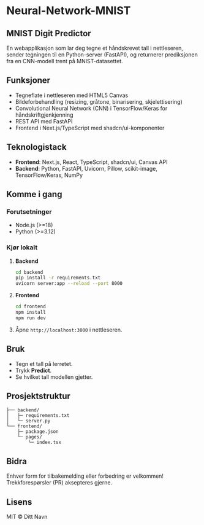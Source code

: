 # Neural-Network-MNIST

## MNIST Digit Predictor

En webapplikasjon som lar deg tegne et håndskrevet tall i nettleseren, sender tegningen til en Python-server (FastAPI), og returnerer prediksjonen fra en CNN-modell trent på MNIST-datasettet.

## Funksjoner

* Tegneflate i nettleseren med HTML5 Canvas
* Bildeforbehandling (resizing, gråtone, binarisering, skjelettisering)
* Convolutional Neural Network (CNN) i TensorFlow/Keras for håndskriftgjenkjenning
* REST API med FastAPI
* Frontend i Next.js/TypeScript med shadcn/ui-komponenter

## Teknologistack

* **Frontend**: Next.js, React, TypeScript, shadcn/ui, Canvas API
* **Backend**: Python, FastAPI, Uvicorn, Pillow, scikit-image, TensorFlow/Keras, NumPy

## Komme i gang

### Forutsetninger

* Node.js (>=18)
* Python (>=3.12)

### Kjør lokalt

1. **Backend**

   ```bash
   cd backend
   pip install -r requirements.txt
   uvicorn server:app --reload --port 8000
   ```
2. **Frontend**

   ```bash
   cd frontend
   npm install
   npm run dev
   ```
3. Åpne `http://localhost:3000` i nettleseren.

## Bruk

* Tegn et tall på lerretet.
* Trykk **Predict**.
* Se hvilket tall modellen gjetter.

## Prosjektstruktur

```
├── backend/
│   ├─ requirements.txt
│   └─ server.py
└── frontend/
    ├─ package.json
    └─ pages/
        └─ index.tsx
```

## Bidra

Enhver form for tilbakemelding eller forbedring er velkommen! Trekkforespørsler (PR) aksepteres gjerne.

## Lisens

MIT © Ditt Navn
